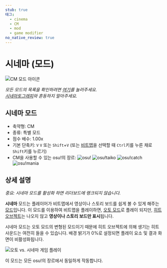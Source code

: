 ```yaml
---
stub: true
태그:
  - cinema
  - CM
  - mod
  - game modifier
no_native_review: true
---
```


# 시네마 (모드)

![CM 모드 아이콘](/wiki/shared/mods/CM.png "시네마 (CM) 모드 아이콘")

*모든 모드의 목록을 확인하려면 [여기](/wiki/Game_modifier)를 눌러주세요.*\
*[시네마토그래피](https://en.wikipedia.org/wiki/Cinematography)와 혼동하지 말아주세요.*

## 시네마 모드

- 축약형: CM
- 종류: 특별 모드
- 점수 배수: 1.00x
- 기본 단축키: `V` `V` 또는 `Shift`+`V` (또는 [비트맵](/wiki/Beatmap)을 선택할 때 `Ctrl`키를 누른 채로 `Shift`키를 누르기)
- CM을 사용할 수 있는 osu!의 장르: ![][osu!] ![][osu!taiko] ![][osu!catch] ![][osu!mania]

## 상세 설명

*중요: 시네마 모드를 활성화 하면 리더보드에 랭크되지 않습니다.*

**시네마** 모드는 플레이어가 비트맵에서 영상이나 스토리 보드를 쉽게 볼 수 있게 해주는 [모드](/wiki/Game_modifier)입니다. 이 모드를 이용하여 비트맵을 플레이하면, [오토 모드](/wiki/Game_modifier/Auto)로 플레이 되지만, [히트 오브젝트](/wiki/Hit_object)는 나오지 않고 **영상이나 스토리 보드만 표시**됩니다.

시네마 모드는 오토 모드의 변형된 모드이기 때문에 히트 오브젝트에 의해 생기는 히트 사운드는 여전히 들을 수 있습니다. 배경 밝기가 0%로 설정되면 플레이 요소 및 결과 화면이 비활성화됩니다.

![오토 vs. 시네마 게임 플레이](img/CM-comparison.jpg "오토 모드 (왼쪽) vs 시네마 모드 (오른쪽)의 비교")

이 모드는 모든 osu!의 장르에서 동일하게 작동합니다.

[osu!]: /wiki/shared/mode/osu.png "osu!"
[osu!taiko]: /wiki/shared/mode/taiko.png "osu!taiko"
[osu!catch]: /wiki/shared/mode/catch.png "osu!catch"
[osu!mania]: /wiki/shared/mode/mania.png "osu!mania"
